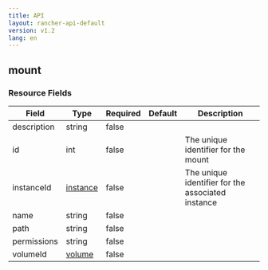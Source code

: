 ```yaml
---
title: API
layout: rancher-api-default
version: v1.2
lang: en
---
```


## mount





### Resource Fields

Field | Type | Required | Default | Description
---|---|---|---|---
description | string | false |  | 
id | int | false |  | The unique identifier for the mount
instanceId | [instance]({{site.baseurl}}/rancher/{{page.version}}/{{page.lang}}/api/api-resources/instance/) | false |  | The unique identifier for the associated instance
name | string | false |  | 
path | string | false |  | 
permissions | string | false |  | 
volumeId | [volume]({{site.baseurl}}/rancher/{{page.version}}/{{page.lang}}/api/api-resources/volume/) | false |  | 

